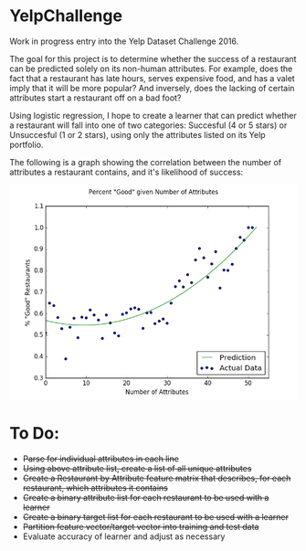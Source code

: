 # YelpChallenge
Work in progress entry into the Yelp Dataset Challenge 2016.

The goal for this project is to determine whether the success of a restaurant can be predicted solely on its non-human attributes. For example, does the fact that a restaurant has late hours, serves expensive food, and has a valet imply that it will be more popular? And inversely, does the lacking of certain attributes start a restaurant off on a bad foot? 

Using logistic regression, I hope to create a learner that can predict whether a restaurant will fall into one of two categories: Succesful (4 or 5 stars) or Unsuccesful (1 or 2 stars), using only the attributes listed on its Yelp portfolio. 


The following is a graph showing the correlation between the number of attributes a restaurant contains, and it's likelihood of success:

![alt tag](https://github.com/TullyHanson/YelpChallenge/blob/master/CorrelationFigure.png)

# To Do:
- ~~Parse for individual attributes in each line~~
- ~~Using above attribute list, create a list of all unique attributes~~
- ~~Create a Restaurant by Attribute feature matrix that describes, for each restaurant, which attributes it contains~~
- ~~Create a binary attribute list for each restaurant to be used with a learner~~
- ~~Create a binary target list for each restaurant to be used with a learner~~
- ~~Partition feature vector/target vector into training and test data~~
- Evaluate accuracy of learner and adjust as necessary

